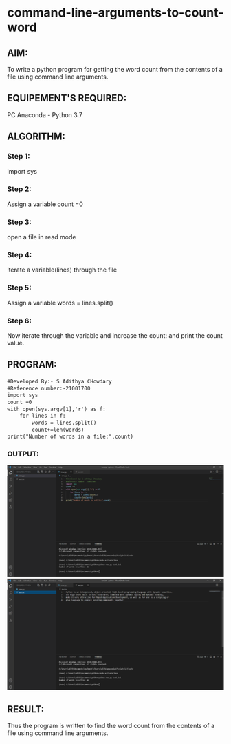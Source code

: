 # command-line-arguments-to-count-word
## AIM:
To write a python program for getting the word count from the contents of a file using command line arguments.
## EQUIPEMENT'S REQUIRED: 
PC
Anaconda - Python 3.7
## ALGORITHM: 
### Step 1:
import sys

### Step 2:
Assign a variable count =0

### Step 3:
open a file in read mode

### Step 4:
iterate a variable(lines) through the file

### Step 5:
Assign a variable words = lines.split()

### Step 6:
Now iterate through the variable and increase the count: and print the count value.

## PROGRAM:
~~~
#Developed By:- S Adithya CHowdary
#Reference number:-21001700
import sys
count =0
with open(sys.argv[1],'r') as f:
    for lines in f:
        words = lines.split()
        count+=len(words)
print("Number of words in a file:",count) 
~~~
### OUTPUT:
![OUTPUT](/IMAGES/img123.png)
![OUTPUT](/IMAGES/img321.png)



## RESULT:
Thus the program is written to find the word count from the contents of a file using command line arguments.
